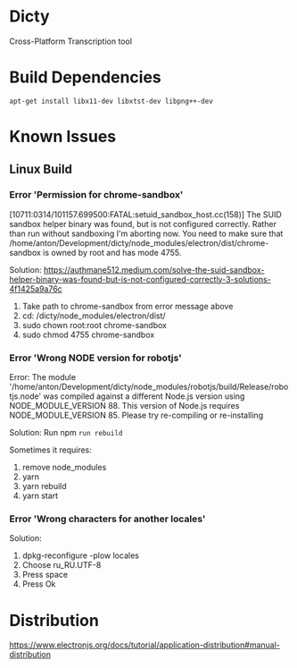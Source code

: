 # Dicty
Cross-Platform Transcription tool

# Build Dependencies

`apt-get install libx11-dev libxtst-dev libpng++-dev`

# Known Issues
## Linux Build

### Error 'Permission for chrome-sandbox'
[10711:0314/101157.699500:FATAL:setuid_sandbox_host.cc(158)] The SUID sandbox helper binary was found, but is not configured correctly. Rather than run without sandboxing I'm aborting now. You need to make sure that /home/anton/Development/dicty/node_modules/electron/dist/chrome-sandbox is owned by root and has mode 4755.

Solution: https://authmane512.medium.com/solve-the-suid-sandbox-helper-binary-was-found-but-is-not-configured-correctly-3-solutions-4f1425a9a76c

1. Take path to chrome-sandbox from error message above
2. cd: /dicty/node_modules/electron/dist/
3. sudo chown root:root chrome-sandbox
4. sudo chmod 4755 chrome-sandbox

### Error 'Wrong NODE version for robotjs'
Error: The module '/home/anton/Development/dicty/node_modules/robotjs/build/Release/robotjs.node'
was compiled against a different Node.js version using
NODE_MODULE_VERSION 88. This version of Node.js requires
NODE_MODULE_VERSION 85. Please try re-compiling or re-installing

Solution: Run npm `run rebuild`

Sometimes it requires:
1. remove node_modules
2. yarn
3. yarn rebuild
4. yarn start


### Error 'Wrong characters for another locales'
Solution:
1. dpkg-reconfigure -plow locales
2. Choose ru_RU.UTF-8
3. Press space
4. Press Ok

# Distribution
https://www.electronjs.org/docs/tutorial/application-distribution#manual-distribution